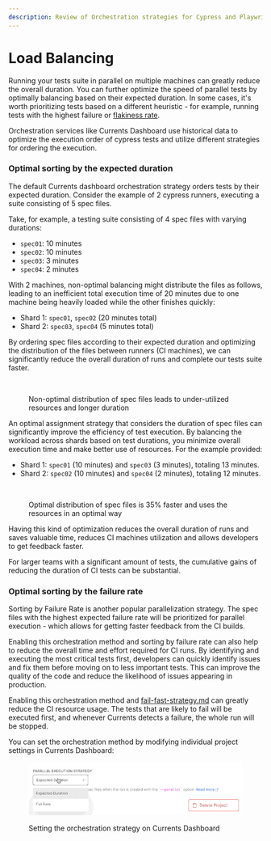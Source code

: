 ```yaml
---
description: Review of Orchestration strategies for Cypress and Playwright tests
---
```


# Load Balancing

Running your tests suite in parallel on multiple machines can greatly reduce the overall duration. You can further optimize the speed of parallel tests by optimally balancing based on their expected duration. In some cases, it's worth prioritizing tests based on a different heuristic - for example, running tests with the highest failure or [flakiness rate](../../dashboard/tests/flaky-tests.md).

Orchestration services like Currents Dashboard use historical data to optimize the execution order of cypress tests and utilize different strategies for ordering the execution.

### Optimal sorting by the expected duration

The default Currents dashboard orchestration strategy orders tests by their expected duration. Consider the example of 2 cypress runners, executing a suite consisting of 5  spec files.

Take, for example, a testing suite consisting of 4 spec files with varying durations:

* `spec01`: 10 minutes
* `spec02`: 10 minutes
* `spec03`: 3 minutes
* `spec04`: 2 minutes

With 2 machines, non-optimal balancing might distribute the files as follows, leading to an inefficient total execution time of 20 minutes due to one machine being heavily loaded while the other finishes quickly:

* Shard 1: `spec01`, `spec02` (20 minutes total)
* Shard 2: `spec03`, `spec04` (5 minutes total)

By ordering spec files according to their expected duration and optimizing the distribution of the files between runners (CI machines), we can significantly reduce the overall duration of runs and complete our tests suite faster.

<figure><img src="../../.gitbook/assets/Naive Balancing.png" alt=""><figcaption><p>Non-optimal distribution of spec files leads to under-utilized resources and longer duration</p></figcaption></figure>

An optimal assignment strategy that considers the duration of spec files can significantly improve the efficiency of test execution. By balancing the workload across shards based on test durations, you minimize overall execution time and make better use of resources. For the example provided:

* Shard 1: `spec01` (10 minutes) and `spec03` (3 minutes), totaling 13 minutes.
* Shard 2: `spec02` (10 minutes) and `spec04` (2 minutes), totaling 12 minutes.

<figure><img src="../../.gitbook/assets/Optimal balancing.png" alt=""><figcaption><p>Optimal distribution of spec files is 35% faster and uses the resources in an optimal way</p></figcaption></figure>

Having this kind of optimization reduces the overall duration of runs and saves valuable time, reduces CI machines utilization and allows developers to get feedback faster.

For larger teams with a significant amount of tests, the cumulative gains of reducing the duration of CI tests can be substantial.

### Optimal sorting by the failure rate

Sorting by Failure Rate is another popular parallelization strategy. The spec files with the highest expected failure rate will be prioritized for parallel execution - which allows for getting faster feedback from the CI builds.&#x20;

Enabling this orchestration method and sorting by failure rate can also help to reduce the overall time and effort required for CI runs. By identifying and executing the most critical tests first, developers can quickly identify issues and fix them before moving on to less important tests. This can improve the quality of the code and reduce the likelihood of issues appearing in production.

Enabling this orchestration method and [fail-fast-strategy.md](fail-fast-strategy.md "mention") can greatly reduce the CI resource usage. The tests that are likely to fail will be executed first, and whenever Currents detects a failure, the whole run will be stopped.&#x20;

You can set the orchestration method by modifying individual project settings in Currents Dashboard:

<figure><img src="../../.gitbook/assets/currents-2023-02-19-23.47.03.gif" alt=""><figcaption><p>Setting the orchestration strategy on Currents Dashboard</p></figcaption></figure>

